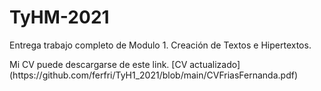 # TyHM-2021
<p>
Entrega trabajo completo de Modulo 1. Creación de Textos e Hipertextos.
<p>
Mi CV puede descargarse de este link.
[CV actualizado](https://github.com/ferfri/TyH1_2021/blob/main/CVFriasFernanda.pdf)
<p>


    
